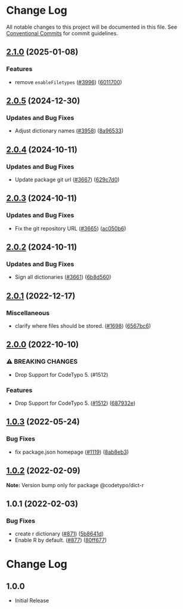 # Change Log

All notable changes to this project will be documented in this file.
See [Conventional Commits](https://conventionalcommits.org) for commit guidelines.

## [2.1.0](https://github.com/khulnasoft/codetypo/compare/@codetypo/dict-r@2.0.5...@codetypo/dict-r@2.1.0) (2025-01-08)


### Features

* remove `enableFiletypes` ([#3996](https://github.com/khulnasoft/codetypo/issues/3996)) ([6011700](https://github.com/khulnasoft/codetypo/commit/6011700cc2d90edd2048f293fe2235b6212a805a))

## [2.0.5](https://github.com/khulnasoft/codetypo/compare/@codetypo/dict-r@2.0.4...@codetypo/dict-r@2.0.5) (2024-12-30)


### Updates and Bug Fixes

* Adjust dictionary names ([#3958](https://github.com/khulnasoft/codetypo/issues/3958)) ([8a96533](https://github.com/khulnasoft/codetypo/commit/8a96533bec21280103740868b81559437c413501))

## [2.0.4](https://github.com/khulnasoft/codetypo/compare/@codetypo/dict-r@2.0.3...@codetypo/dict-r@2.0.4) (2024-10-11)


### Updates and Bug Fixes

* Update package git url ([#3667](https://github.com/khulnasoft/codetypo/issues/3667)) ([629c7d0](https://github.com/khulnasoft/codetypo/commit/629c7d0a5e1bacad1d3874b1f8372edc3494ef97))

## [2.0.3](https://github.com/khulnasoft/codetypo/compare/@codetypo/dict-r@2.0.2...@codetypo/dict-r@2.0.3) (2024-10-11)


### Updates and Bug Fixes

* Fix the git repository URL ([#3665](https://github.com/khulnasoft/codetypo/issues/3665)) ([ac050b6](https://github.com/khulnasoft/codetypo/commit/ac050b697d57820109995e92fac5ccc32ced1723))

## [2.0.2](https://github.com/khulnasoft/codetypo/compare/@codetypo/dict-r@2.0.1...@codetypo/dict-r@2.0.2) (2024-10-11)


### Updates and Bug Fixes

* Sign all dictionaries ([#3661](https://github.com/khulnasoft/codetypo/issues/3661)) ([6b8d560](https://github.com/khulnasoft/codetypo/commit/6b8d560cf51a593458ce42bca415859f872cfc97))

## [2.0.1](https://github.com/khulnasoft/codetypo/compare/@codetypo/dict-r@2.0.0...@codetypo/dict-r@2.0.1) (2022-12-17)


### Miscellaneous

* clarify where files should be stored. ([#1698](https://github.com/khulnasoft/codetypo/issues/1698)) ([6567bc6](https://github.com/khulnasoft/codetypo/commit/6567bc62130404cb32945bdcc3bf07316c839396))

## [2.0.0](https://github.com/khulnasoft/codetypo/compare/@codetypo/dict-r@1.0.3...@codetypo/dict-r@2.0.0) (2022-10-10)


### ⚠ BREAKING CHANGES

* Drop Support for CodeTypo 5. (#1512)

### Features

* Drop Support for CodeTypo 5. ([#1512](https://github.com/khulnasoft/codetypo/issues/1512)) ([687932e](https://github.com/khulnasoft/codetypo/commit/687932e187e4bce87d7904e3a2e53dd6de6ac372))

## [1.0.3](https://github.com/khulnasoft/codetypo/compare/@codetypo/dict-r@1.0.2...@codetypo/dict-r@1.0.3) (2022-05-24)


### Bug Fixes

* fix package.json homepage ([#1119](https://github.com/khulnasoft/codetypo/issues/1119)) ([8ab8eb3](https://github.com/khulnasoft/codetypo/commit/8ab8eb3733b7b9c783b5d93fdeff4d4ca739e8f4))





## [1.0.2](https://github.com/khulnasoft/codetypo/compare/@codetypo/dict-r@1.0.1...@codetypo/dict-r@1.0.2) (2022-02-09)

**Note:** Version bump only for package @codetypo/dict-r





## 1.0.1 (2022-02-03)


### Bug Fixes

* create r dictionary ([#871](https://github.com/khulnasoft/codetypo/issues/871)) ([5b8641d](https://github.com/khulnasoft/codetypo/commit/5b8641dc99b55a2cc934e2321ba20962e691909f))
* Enable R by default. ([#877](https://github.com/khulnasoft/codetypo/issues/877)) ([80ff677](https://github.com/khulnasoft/codetypo/commit/80ff6774669bbc5c33f4e6c9351f360e99c558dc))





# Change Log

## 1.0.0

- Initial Release
